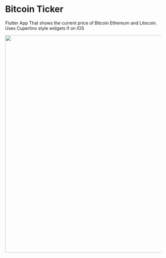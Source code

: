# Bitcoin Ticker
Flutter App That shows the current price of Bitcoin Ethereum and Litecoin.
Uses Cupertino style widgets if on IOS

<img height="700" src="https://github.com/OdongoWaga/Bitcoin-Ticker/blob/master/images/Aug-13-2019%2022-12-43.gif" />


